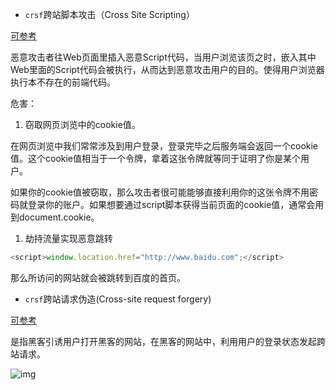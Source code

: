 - `crsf`跨站脚本攻击（Cross Site Scripting）

[可参考](https://zhuanlan.zhihu.com/p/26177815)

恶意攻击者往Web页面里插入恶意Script代码，当用户浏览该页之时，嵌入其中Web里面的Script代码会被执行，从而达到恶意攻击用户的目的。使得用户浏览器执行本不存在的前端代码。

危害：

1. 窃取网页浏览中的cookie值。

在网页浏览中我们常常涉及到用户登录，登录完毕之后服务端会返回一个cookie值。这个cookie值相当于一个令牌，拿着这张令牌就等同于证明了你是某个用户。

如果你的cookie值被窃取，那么攻击者很可能能够直接利用你的这张令牌不用密码就登录你的账户。如果想要通过script脚本获得当前页面的cookie值，通常会用到document.cookie。

1. 劫持流量实现恶意跳转

```js
<script>window.location.href="http://www.baidu.com";</script>
```

那么所访问的网站就会被跳转到百度的首页。

- `crsf`跨站请求伪造(Cross-site request forgery)

[可参考](https://zhuanlan.zhihu.com/p/98062456)

是指黑客引诱用户打开黑客的网站，在黑客的网站中，利用用户的登录状态发起跨站请求。

![img](https://pic4.zhimg.com/v2-0bdbc7f56a9dac0b413f0e835acdbdfb_b.jpg)